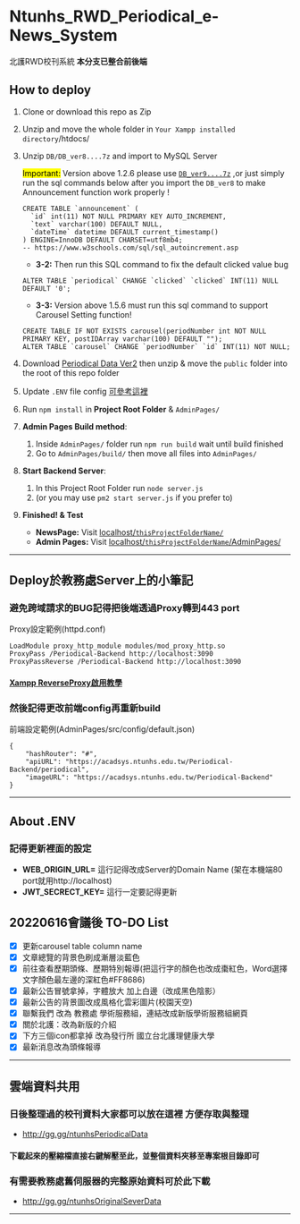 # Ntunhs_RWD_Periodical_e-News_System
北護RWD校刊系統
**本分支已整合前後端**

## How to deploy
1. Clone or download this repo as Zip

2. Unzip and move the whole folder in ```Your Xampp installed directory```/htdocs/

3. Unzip ```DB/DB_ver8....7z``` and import to MySQL Server

    <mark>Important:</mark> Version above 1.2.6 please use [```DB_ver9....7z```](https://drive.google.com/file/d/1pssaNHwMz22A3kRDO7V3WzGuNzRa6gVl/view?usp=sharing) ,or just simply run the sql commands below after you import the ```DB_ver8``` to make Announcement function work properly !

    ```=sql
    CREATE TABLE `announcement` (
      `id` int(11) NOT NULL PRIMARY KEY AUTO_INCREMENT,
      `text` varchar(100) DEFAULT NULL,
      `dateTime` datetime DEFAULT current_timestamp()
    ) ENGINE=InnoDB DEFAULT CHARSET=utf8mb4;
    -- https://www.w3schools.com/sql/sql_autoincrement.asp
    ```

    * **3-2:** Then run this SQL command to fix the default clicked value bug

    ```=sql
    ALTER TABLE `periodical` CHANGE `clicked` `clicked` INT(11) NULL DEFAULT '0';
    ```

    * **3-3:** Version above 1.5.6 must run this sql command to support Carousel Setting function!
    ```=sql
    CREATE TABLE IF NOT EXISTS carousel(periodNumber int NOT NULL PRIMARY KEY, postIDArray varchar(100) DEFAULT "");
	ALTER TABLE `carousel` CHANGE `periodNumber` `id` INT(11) NOT NULL;
    ```

4. Download [Periodical Data Ver2](http://gg.gg/ntunhsPeriodicalData) then unzip & move the ```public``` folder into the root of this repo folder

5. Update ```.ENV``` file config [可參考這裡](#about-env)

6. Run ```npm install``` in **Project Root Folder** & ```AdminPages/```

7. **Admin Pages Build method**:
    
    1. Inside ```AdminPages/``` folder run ```npm run build``` wait until build finished
    2. Go to ```AdminPages/build/``` then move all files into ```AdminPages/```

8. **Start Backend Server**:
    1. In this Project Root Folder run ```node server.js```
    2. (or you may use ```pm2 start server.js``` if you prefer to)

9. **Finished! & Test** 
    * **NewsPage:** Visit [localhost/```thisProjectFolderName/```](http://localhost/Ntunhs_RWD_Periodical_e-News_System/)
    * **Admin Pages:** Visit [localhost/```thisProjectFolderName```/AdminPages/](http://localhost/Ntunhs_RWD_Periodical_e-News_System/AdminPages/)

---

## Deploy於教務處Server上的小筆記

### 避免跨域請求的BUG記得把後端透過Proxy轉到443 port

Proxy設定範例(httpd.conf)
```
LoadModule proxy_http_module modules/mod_proxy_http.so
ProxyPass /Periodical-Backend http://localhost:3090
ProxyPassReverse /Periodical-Backend http://localhost:3090
```
#### [Xampp ReverseProxy啟用教學](https://dotblogs.com.tw/jses88001/2014/04/17/144782)

### 然後記得更改前端config再重新build
前端設定範例(AdminPages/src/config/default.json)
```
{
    "hashRouter": "#",
    "apiURL": "https://acadsys.ntunhs.edu.tw/Periodical-Backend/periodical",
    "imageURL": "https://acadsys.ntunhs.edu.tw/Periodical-Backend"
}
```

---

## About .ENV
### 記得更新裡面的設定
+ **WEB_ORIGIN_URL=** 這行記得改成Server的Domain Name
(架在本機端80 port就用http://localhost)
+ **JWT_SECRECT_KEY=**
這行一定要記得更新

## 20220616會議後 TO-DO List
- [x] 更新carousel table column name
- [x] 文章總覽的背景色刷成漸層淡藍色
- [x] 前往查看歷期頭條、歷期特別報導(把這行字的顏色也改成棗紅色，Word選擇文字顏色最左邊的深紅色#FF8686)
- [x] 最新公告冒號拿掉，字體放大 加上白邊（改成黑色陰影）
- [x] 最新公告的背景圖改成風格化雲彩圖片(校園天空)
- [x] 聯繫我們 改為 教務處 學術服務組，連結改成新版學術服務組網頁
- [x] 關於北護：改為新版的介紹
- [x] 下方三個icon都拿掉 改為發行所 國立台北護理健康大學
- [x] 最新消息改為頭條報導

---
## 雲端資料共用

### 日後整理過的校刊資料大家都可以放在這裡 方便存取與整理

+ http://gg.gg/ntunhsPeriodicalData

#### 下載起來的壓縮檔直接右鍵解壓至此，並整個資料夾移至專案根目錄即可

### 有需要教務處舊伺服器的完整原始資料可於此下載

+ http://gg.gg/ntunhsOriginalSeverData

---